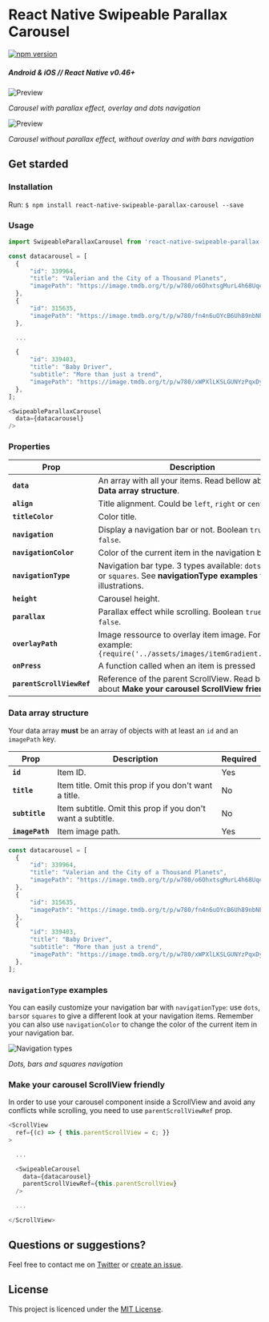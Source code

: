 # React Native Swipeable Parallax Carousel

[![npm version](https://img.shields.io/badge/npm%20package-v1.0.0-blue.svg)](https://www.npmjs.com/package/react-native-swipeable-parallax-carousel)

##### Android & iOS // React Native v0.46+

![Preview](https://github.com/davidsamacoits/react-native-swipeable-parallax-carousel/blob/master/preview/preview1.gif?raw=true)

*Carousel with parallax effect, overlay and dots navigation*

![Preview](https://github.com/davidsamacoits/react-native-swipeable-parallax-carousel/blob/master/preview/preview2.gif?raw=true)

*Carousel without parallax effect, without overlay and with bars navigation*

## Get starded

### Installation

Run: `$ npm install react-native-swipeable-parallax-carousel --save`

### Usage

```javascript
import SwipeableParallaxCarousel from 'react-native-swipeable-parallax-carousel';

const datacarousel = [
  {
      "id": 339964,
      "title": "Valerian and the City of a Thousand Planets",
      "imagePath": "https://image.tmdb.org/t/p/w780/o6OhxtsgMurL4h68Uqei0aSPMNr.jpg",
  },
  {
      "id": 315635,
      "imagePath": "https://image.tmdb.org/t/p/w780/fn4n6uOYcB6Uh89nbNPoU2w80RV.jpg",
  },

  ...

  {
      "id": 339403,
      "title": "Baby Driver",
      "subtitle": "More than just a trend",
      "imagePath": "https://image.tmdb.org/t/p/w780/xWPXlLKSLGUNYzPqxDyhfij7bBi.jpg",
  },
];

<SwipeableParallaxCarousel
  data={datacarousel}
/>
```

### Properties
| Prop | Description | Default | Required
|---|---|---|---|
|**`data`**|An array with all your items. Read bellow about **Data array structure**. |*None*|Yes|
|**`align`**|Title alignment. Could be `left`, `right` or `center`.|`left`|No|
|**`titleColor`**|Color title.|`#ffffff`|No|
|**`navigation`**|Display a navigation bar or not. Boolean `true` or `false`.|`true`|No|
|**`navigationColor`**|Color of the current item in the navigation bar.|`#ffffff`|No|
|**`navigationType`**|Navigation bar type. 3 types available: `dots`, `bars` or `squares`. See **navigationType examples** for illustrations.|`dots`|No|
|**`height`**|Carousel height.|`200`|No|
|**`parallax`**|Parallax effect while scrolling. Boolean `true` or `false`.|`true`|No|
|**`overlayPath`**|Image ressource to overlay item image. For example: `{require('../assets/images/itemGradient.png')}`|*None*|No|
|**`onPress`**|A function called when an item is pressed|*None*|No|
|**`parentScrollViewRef`**|Reference of the parent ScrollView. Read bellow about **Make your carousel ScrollView friendly**|*None*|No|

### Data array structure

Your data array **must** be an array of objects with at least an `id` and an `imagePath` key.

| Prop | Description | Required
|---|---|---|
|**`id`**|Item ID.|Yes|
|**`title`**|Item title. Omit this prop if you don't want a title.|No|
|**`subtitle`**|Item subtitle. Omit this prop if you don't want a subtitle.|No|
|**`imagePath`**|Item image path.|Yes|

```javascript
const datacarousel = [
  {
      "id": 339964,
      "title": "Valerian and the City of a Thousand Planets",
      "imagePath": "https://image.tmdb.org/t/p/w780/o6OhxtsgMurL4h68Uqei0aSPMNr.jpg",
  },
  {
      "id": 315635,
      "imagePath": "https://image.tmdb.org/t/p/w780/fn4n6uOYcB6Uh89nbNPoU2w80RV.jpg",
  },
  {
      "id": 339403,
      "title": "Baby Driver",
      "subtitle": "More than just a trend",
      "imagePath": "https://image.tmdb.org/t/p/w780/xWPXlLKSLGUNYzPqxDyhfij7bBi.jpg",
  },
];
```

### `navigationType` examples

You can easily customize your navigation bar with `navigationType`: use `dots`, `bars`or `squares` to give a different look at your navigation items.
Remember you can also use `navigationColor` to change the color of the current item in your navigation bar.

![Navigation types](https://github.com/davidsamacoits/react-native-swipeable-parallax-carousel/blob/master/preview/navigationTypes.jpg?raw=true)

*Dots, bars and squares navigation*

### Make your carousel ScrollView friendly

In order to use your carousel component inside a ScrollView and avoid any conflicts while scrolling, you need to use `parentScrollViewRef` prop.

```javascript
<ScrollView
  ref={(c) => { this.parentScrollView = c; }}
>

  ...

  <SwipeableCarousel
    data={datacarousel}
    parentScrollViewRef={this.parentScrollView}
  />

  ...

</ScrollView>
```

## Questions or suggestions?

Feel free to contact me on [Twitter](https://twitter.com/davidsamacoits) or [create an issue](https://github.com/davidsamacoits/react-native-swipeable-parallax-carousel/issues).

## License

This project is licenced under the [MIT License](http://opensource.org/licenses/mit-license.html).
